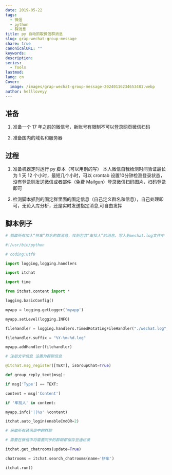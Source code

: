 ```yaml
---
date: 2019-05-22
tags:
  - 微信
  - python
  - 群消息
title: py 自动抓取微信群消息
slug: grap-wechat-group-message
share: true
canonicalURL: ""
keywords: 
description: 
series:
  - Tools
lastmod: 
lang: cn
Cover:
  image: /images/grap-wechat-group-message-20240116234653481.webp
author: hellloveyy
---
```


## 准备

1. 准备一个 17 年之前的微信号，新账号有限制不可以登录网页微信扫码
    
2. 准备国内的域名和服务器
    

## 过程

1. 准备机器定时运行 py 脚本（可以用别的写） 本人微信自我检测时间验证最长为 1 天 12 个小时，最短几个小时，可以 crontab 设置10分钟检测登录状态，没有登录则发送微信或者邮件（免费 Mailgun）登录微信扫码图片，扫码登录即可
    
2. 检测脚本抓到的固定群里面的固定信息（自己定义群名和信息），自己处理即可，无论入库分析，还是实时发送指定消息,可自由发挥


## 脚本例子

```python
# 抓取所有加入“拼车”群名的群消息，找到包含“车找人”的消息，写入到wechat.log文件中

#!/usr/bin/python

# coding:utf8

import logging,logging.handlers

import itchat

import time

from itchat.content import *

logging.basicConfig()

myapp = logging.getLogger('myapp')

myapp.setLevel(logging.INFO)

filehandler = logging.handlers.TimedRotatingFileHandler("./wechat.log", when='D', interval=1)

filehandler.suffix = "%Y-%m-%d.log"

myapp.addHandler(filehandler)

# 注册文字信息 设置为群聊信息

@itchat.msg_register([TEXT], isGroupChat=True)

def group_reply_text(msg):

if msg['Type'] == TEXT:

content = msg['Content']

if '车找人' in content:

myapp.info('||%s' %content)

itchat.auto_login(enableCmdQR=2)

# 获取所有通讯录中的群聊

# 需要在微信中将需要同步的群聊都保存至通讯录

itchat.get_chatrooms(update=True)

chatrooms = itchat.search_chatrooms(name='拼车')

itchat.run()

```